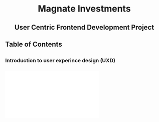 <h1 align="center">Magnate Investments</h1>
<h2 align="center">User Centric Frontend Development Project</h2>
<h2>Table of Contents<h2>

<h3>Introduction to user experince design (UXD)<h3>

![Project Wireframe Images](images/wireframes.pdf)